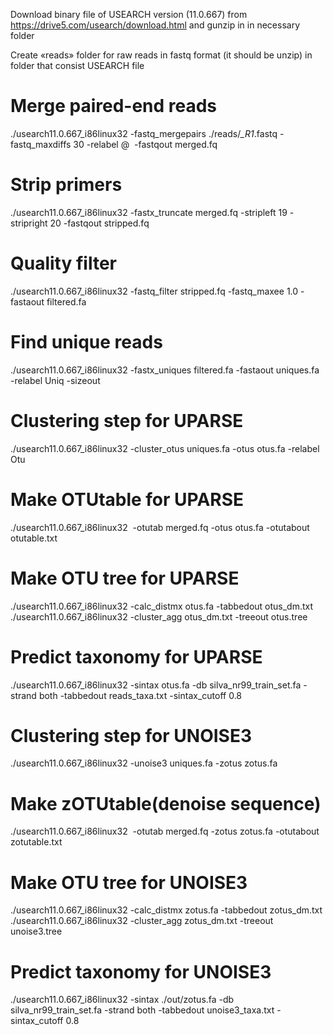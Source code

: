 Download binary file of USEARCH version (11.0.667) from https://drive5.com/usearch/download.html and gunzip in in necessary folder 

Create «reads» folder for raw reads in fastq format (it should be unzip) in folder that consist USEARCH file

# Merge paired-end reads
./usearch11.0.667_i86linux32 -fastq_mergepairs ./reads/*_R1*.fastq -fastq_maxdiffs 30 -relabel @  -fastqout merged.fq

# Strip primers
./usearch11.0.667_i86linux32 -fastx_truncate merged.fq -stripleft 19 -stripright 20 -fastqout stripped.fq

# Quality filter
./usearch11.0.667_i86linux32 -fastq_filter stripped.fq -fastq_maxee 1.0 -fastaout filtered.fa

# Find unique reads
./usearch11.0.667_i86linux32 -fastx_uniques filtered.fa -fastaout uniques.fa -relabel Uniq -sizeout

# Clustering step for UPARSE
./usearch11.0.667_i86linux32 -cluster_otus uniques.fa -otus otus.fa -relabel Otu

# Make OTUtable for UPARSE
./usearch11.0.667_i86linux32  -otutab merged.fq -otus otus.fa -otutabout otutable.txt
 
# Make OTU tree for UPARSE
./usearch11.0.667_i86linux32 -calc_distmx otus.fa -tabbedout otus_dm.txt
./usearch11.0.667_i86linux32 -cluster_agg otus_dm.txt -treeout otus.tree

# Predict taxonomy for UPARSE
./usearch11.0.667_i86linux32 -sintax otus.fa -db silva_nr99_train_set.fa -strand both -tabbedout reads_taxa.txt -sintax_cutoff 0.8

# Clustering step for UNOISE3
./usearch11.0.667_i86linux32 -unoise3 uniques.fa -zotus zotus.fa

# Make zOTUtable(denoise sequence)
./usearch11.0.667_i86linux32  -otutab merged.fq -zotus zotus.fa -otutabout zotutable.txt

# Make OTU tree for UNOISE3
./usearch11.0.667_i86linux32 -calc_distmx zotus.fa -tabbedout zotus_dm.txt
./usearch11.0.667_i86linux32 -cluster_agg zotus_dm.txt -treeout unoise3.tree

# Predict taxonomy for UNOISE3
./usearch11.0.667_i86linux32 -sintax ./out/zotus.fa -db silva_nr99_train_set.fa -strand both -tabbedout unoise3_taxa.txt -sintax_cutoff 0.8
